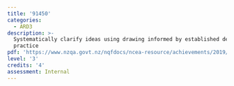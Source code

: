 ```yaml
---
title: '91450'
categories:
  - ARD3
description: >-
  Systematically clarify ideas using drawing informed by established design
  practice
pdf: 'https://www.nzqa.govt.nz/nqfdocs/ncea-resource/achievements/2019/as91450.pdf'
level: '3'
credits: '4'
assessment: Internal
---
```


